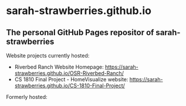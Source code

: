 # sarah-strawberries.github.io
## The personal GitHub Pages repositor of sarah-strawberries

Website projects currently hosted:

* Riverbed Ranch Website Homepage: https://sarah-strawberries.github.io/OSR-Riverbed-Ranch/
* CS 1810 Final Project - HomeVisualize website: https://sarah-strawberries.github.io/CS-1810-Final-Project/

Formerly hosted:

